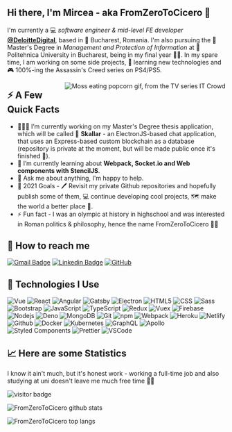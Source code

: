 <h2>Hi there, I'm Mircea - aka FromZeroToCicero 👋</h2>

<p>I'm currently a 💻 <em>software engineer & mid-level FE developer</em> <strong><a href="https://ro.deloittedigital.com/">@DeloitteDigital</a></strong>, based in 🌁 Bucharest, Romania. I'm also pursuing the 📙 Master's Degree in <em>Management and Protection of Information</em> at 🏫 Politehnica University in Bucharest, being in my final year 👨‍🎓. In my spare time, I am working on some side projects, 🚀 learning new technologies and 🎮 100%-ing the Assassin's Creed series on PS4/PS5.</p>

<img align="right" alt="Moss eating popcorn gif, from the TV series IT Crowd" src="./facts.gif" />

<h2>⚡️ A Few Quick Facts</h2>

<ul>
<li>👨🏽‍💻 I’m currently working on my Master's Degree thesis application, which will be called 🙌 <strong>Skallar</strong> - an ElectronJS-based chat application, that uses an Express-based custom blockchain as a database (repository is private at the moment, but will be made public once it's finished 🤞).</li>
<li>🧐 I’m currently learning about <strong>Webpack, Socket.io and Web components with StencilJS</strong>.</li>
<li>💬 Ask me about anything, I'm happy to help.</li>
<li>🥅 2021 Goals - 🖊️ Revisit my private Github repositories and hopefully publish some of them, 💻 continue developing cool projects, 🗺️ make the world a better place 👏.</li>
<li>⚡ Fun fact - I was an olympic at history in highschool and was interested in Roman politics & philosophy, hence the name FromZeroToCicero 🤷‍♂️</li>
</ul>

<h2>🎥 How to reach me</h2>

[![Gmail Badge](https://img.shields.io/badge/-fromzerotocicerodev@gmail.com-c14438?style=flat-square&logo=Gmail&logoColor=white&link=mailto:fromzerotocicerodev@gmail.com)](mailto:fromzerotocicerodev@gmail.com)
[![Linkedin Badge](https://img.shields.io/badge/-MirceaSima-blue?style=flat-square&logo=Linkedin&logoColor=white&link=https://www.linkedin.com/in/mircea-sima-b9b855101/)](https://www.linkedin.com/in/mircea-sima-b9b855101/)
[![GitHub](https://img.shields.io/badge/-FromZeroToCicero-181717?style=flat-square&logo=github&logoColor=white&link=https://github.com/FromZeroToCicero)](https://github.com/FromZeroToCicero)

<h2>🚀 Technologies I Use</h2>
<p>
<img alt="Vue" src="https://img.shields.io/badge/-Vue-42b982?style=flat-square&logo=vue.js&logoColor=white" />
<img alt="React" src="https://img.shields.io/badge/-React-61dafb?style=flat-square&logo=react&logoColor=white" />
<img alt="Angular" src="https://img.shields.io/badge/-Angular-c3042f?style=flat-square&logo=angular&logoColor=white" />
<img alt="Gatsby" src="https://img.shields.io/badge/-Gatsby-663299?style=flat-square&logo=gatsby&logoColor=white" />
<img alt="Electron" src="https://img.shields.io/badge/-Electron-2b2e3b?style=flat-square&logo=electron&logoColor=white" />
<img alt="HTML5" src="https://img.shields.io/badge/-HTML5-de4b25?style=flat-square&logo=html5&logoColor=white" />
<img alt="CSS" src="https://img.shields.io/badge/-CSS-254bde?style=flat-square&logo=css3&logoColor=white" />
<img alt="Sass" src="https://img.shields.io/badge/-Sass-CC6699?style=flat-square&logo=sass&logoColor=white" />
<img alt="Bootstrap" src="https://img.shields.io/badge/-Bootstrap-723ebd?style=flat-square&logo=bootstrap&logoColor=white" />
<img alt="JavaScript" src="https://img.shields.io/badge/-JavaScript-f0d91c?style=flat-square&logo=javascript&logoColor=white" />
<img alt="TypeScript" src="https://img.shields.io/badge/-TypeScript-007ACC?style=flat-square&logo=typescript&logoColor=white" />
<img alt="Redux" src="https://img.shields.io/badge/-Redux-764ABC?style=flat-square&logo=redux&logoColor=white" />
<img alt="Vuex" src="https://img.shields.io/badge/-Vuex-42b982?style=flat-square&logo=vue.js&logoColor=white" />
<img alt="Firebase" src="https://img.shields.io/badge/-Firebase-ffcb2b?style=flat-square&logo=firebase&logoColor=white" />
<img alt="Nodejs" src="https://img.shields.io/badge/-Nodejs-649b59?style=flat-square&logo=Node.js&logoColor=white" />
<img alt="Deno" src="https://img.shields.io/badge/-Deno-000000?style=flat-square&logo=deno&logoColor=white" />
<img alt="MongoDB" src="https://img.shields.io/badge/-MongoDB-419642?style=flat-square&logo=mongodb&logoColor=white" />
<img alt="Git" src="https://img.shields.io/badge/-Git-F05032?style=flat-square&logo=git&logoColor=white" />
<img alt="npm" src="https://img.shields.io/badge/-NPM-CB3837?style=flat-square&logo=npm&logoColor=white" />
<img alt="Webpack" src="https://img.shields.io/badge/-Webpack-8DD6F9?style=flat-square&logo=webpack&logoColor=white" />
<img alt="Heroku" src="https://img.shields.io/badge/-Heroku-430098?style=flat-square&logo=heroku&logoColor=white" />
<img alt="Netlify" src="https://img.shields.io/badge/-Netlify-3aadbc?style=flat-square&logo=netlify&logoColor=white" />
<img alt="Github" src="https://img.shields.io/badge/-Github-000000?style=flat-square&logo=github&logoColor=white" />
<img alt="Docker" src="https://img.shields.io/badge/-Docker-46a2f1?style=flat-square&logo=docker&logoColor=white" />
<img alt="Kubernetes" src="https://img.shields.io/badge/-Kubernetes-316adf?style=flat-square&logo=kubernetes&logoColor=white" />
<img alt="GraphQL" src="https://img.shields.io/badge/-GraphQL-E10098?style=flat-square&logo=graphql&logoColor=white" />
<img alt="Apollo" src="https://img.shields.io/badge/-Apollo%20GraphQL-311C87?style=flat-square&logo=apollo-graphql&logoColor=white" />
<img alt="Styled Components" src="https://img.shields.io/badge/-Styled_Components-db7092?style=flat-square&logo=styled-components&logoColor=white" />
<img alt="Prettier" src="https://img.shields.io/badge/-Prettier-F7B93E?style=flat-square&logo=prettier&logoColor=white" />
<img alt="VSCode" src="https://img.shields.io/badge/-VSCode-007acc?style=flat-square&logo=visual-studio-code&logoColor=white" />
</p>

<h2>📈 Here are some Statistics</h2>
<p>I know it ain't much, but it's honest work - working a full-time job and also studying at uni doesn't leave me much free time 🤷‍♂️</p>
<p><img src="https://visitor-badge.laobi.icu/badge?page_id=FromZeroToCicero.FromZeroToCicero" alt="visitor badge"/></p>
<p><img src="https://github-readme-stats.vercel.app/api?username=fromzerotocicero&show_icons=true&count_private=true&theme=tokyonight" alt="FromZeroToCicero github stats" /></p>
<p><img src="https://github-readme-stats.vercel.app/api/top-langs/?username=fromzerotocicero&layout=compact&theme=tokyonight" alt="FromZeroToCicero top langs"></p>